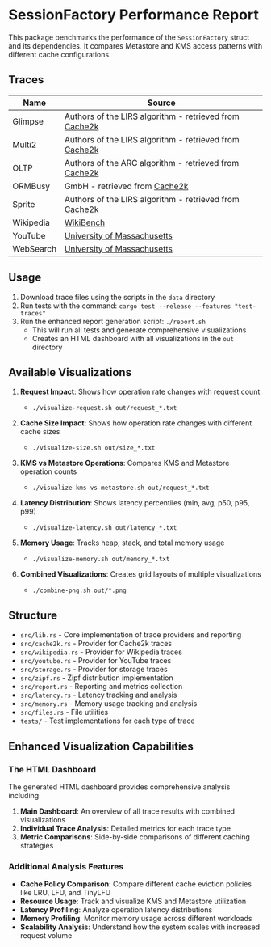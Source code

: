 # SessionFactory Performance Report

This package benchmarks the performance of the `SessionFactory` struct and
its dependencies. It compares Metastore and KMS access patterns with
different cache configurations.

## Traces

Name         | Source
------------ | ------
Glimpse      | Authors of the LIRS algorithm - retrieved from [Cache2k](https://github.com/cache2k/cache2k-benchmark)
Multi2       | Authors of the LIRS algorithm - retrieved from [Cache2k](https://github.com/cache2k/cache2k-benchmark)
OLTP         | Authors of the ARC algorithm - retrieved from [Cache2k](https://github.com/cache2k/cache2k-benchmark)
ORMBusy      | GmbH - retrieved from [Cache2k](https://github.com/cache2k/cache2k-benchmark)
Sprite       | Authors of the LIRS algorithm - retrieved from [Cache2k](https://github.com/cache2k/cache2k-benchmark)
Wikipedia    | [WikiBench](http://www.wikibench.eu/)
YouTube      | [University of Massachusetts](http://traces.cs.umass.edu/index.php/Network/Network)
WebSearch    | [University of Massachusetts](http://traces.cs.umass.edu/index.php/Storage/Storage)

## Usage

1. Download trace files using the scripts in the `data` directory
2. Run tests with the command: `cargo test --release --features "test-traces"`
3. Run the enhanced report generation script: `./report.sh`
   - This will run all tests and generate comprehensive visualizations
   - Creates an HTML dashboard with all visualizations in the `out` directory

## Available Visualizations

1. **Request Impact**: Shows how operation rate changes with request count
   - `./visualize-request.sh out/request_*.txt`

2. **Cache Size Impact**: Shows how operation rate changes with different cache sizes
   - `./visualize-size.sh out/size_*.txt`

3. **KMS vs Metastore Operations**: Compares KMS and Metastore operation counts
   - `./visualize-kms-vs-metastore.sh out/request_*.txt`

4. **Latency Distribution**: Shows latency percentiles (min, avg, p50, p95, p99)
   - `./visualize-latency.sh out/latency_*.txt`

5. **Memory Usage**: Tracks heap, stack, and total memory usage
   - `./visualize-memory.sh out/memory_*.txt`

6. **Combined Visualizations**: Creates grid layouts of multiple visualizations
   - `./combine-png.sh out/*.png`

## Structure

- `src/lib.rs` - Core implementation of trace providers and reporting
- `src/cache2k.rs` - Provider for Cache2k traces
- `src/wikipedia.rs` - Provider for Wikipedia traces
- `src/youtube.rs` - Provider for YouTube traces
- `src/storage.rs` - Provider for storage traces
- `src/zipf.rs` - Zipf distribution implementation
- `src/report.rs` - Reporting and metrics collection
- `src/latency.rs` - Latency tracking and analysis
- `src/memory.rs` - Memory usage tracking and analysis
- `src/files.rs` - File utilities
- `tests/` - Test implementations for each type of trace

## Enhanced Visualization Capabilities

### The HTML Dashboard

The generated HTML dashboard provides comprehensive analysis including:

1. **Main Dashboard**: An overview of all trace results with combined visualizations
2. **Individual Trace Analysis**: Detailed metrics for each trace type
3. **Metric Comparisons**: Side-by-side comparisons of different caching strategies

### Additional Analysis Features

- **Cache Policy Comparison**: Compare different cache eviction policies like LRU, LFU, and TinyLFU
- **Resource Usage**: Track and visualize KMS and Metastore utilization
- **Latency Profiling**: Analyze operation latency distributions
- **Memory Profiling**: Monitor memory usage across different workloads
- **Scalability Analysis**: Understand how the system scales with increased request volume
